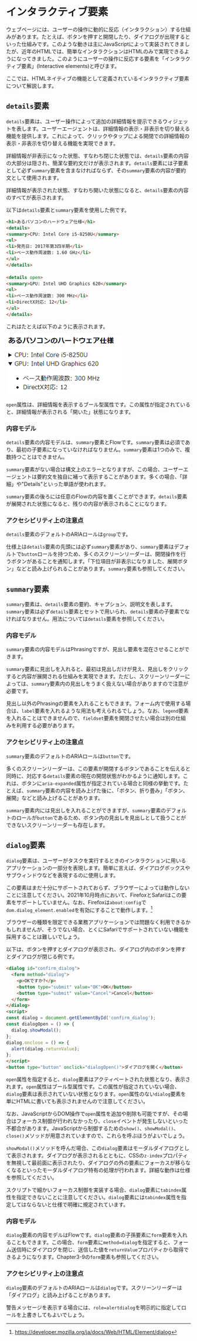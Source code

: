 # インタラクティブ要素
<!-- ch3-10.txt (4ページ、3000～4600字想定) -->

ウェブページには、ユーザーの操作に動的に反応（インタラクション）する仕組みがあります。たとえば、ボタンを押すと開閉したり、ダイアログが出現するといった仕組みです。このような動きは主にJavaScriptによって実装されてきましたが、近年のHTMLでは、簡単なインタラクションはHTMLのみで実現できるようになってきました。このようにユーザーの操作に反応する要素を「インタラクティブ要素」(Interactive elements)と呼びます。

ここでは、HTMLネイティブの機能として定義されているインタラクティブ要素について解説します。

## `details`要素

`details`要素は、ユーザー操作によって追加の詳細情報を提示できるウィジェットを表します。ユーザーエージェントは、詳細情報の表示・非表示を切り替える機能を提供します。これによって、クリックやタップによる開閉での詳細情報の表示・非表示を切り替える機能を実現できます。

詳細情報が非表示になった状態、すなわち閉じた状態では、`details`要素の内容の大部分は隠され、簡潔な要約文だけが表示されます。`details`要素には子要素として必ず`summary`要素を含まなければならず、その`summary`要素の内容が要約文として使用されます。

詳細情報が表示された状態、すなわち開いた状態になると、`details`要素の内容のすべてが表示されます。

以下は`details`要素と`summary`要素を使用した例です。

```html
<h1>あるパソコンのハードウェア仕様</h1>
<details>
<summary>CPU: Intel Core i5-8250U</summary>
<ul>
<li>発売日: 2017年第3四半期</li>
<li>ベース動作周波数: 1.60 GHz</li>
</ul>
</details>

<details open>
<summary>GPU: Intel UHD Graphics 620</summary>
<ul>
<li>ベース動作周波数: 300 MHz</li>
<li>DirectX対応: 12</li>
</ul>
</details>
```

これはたとえば以下のように表示されます。

![Chromeのdetails、summary要素のレンダリング例](../img/3-10-01.png)

`open`属性は、詳細情報を表示するブール型属性です。この属性が指定されていると、詳細情報が表示される「開いた」状態になります。

### 内容モデル

`details`要素の内容モデルは、`summary`要素とFlowです。`summary`要素は必須であり、最初の子要素になっていなければなりません。`summary`要素は1つのみで、複数持つことはできません。

`summary`要素がない場合は構文上のエラーとなりますが、この場合、ユーザーエージェントは要約文を独自に補って表示することがあります。多くの場合、「詳細」や"Details"といった単語が使われます。

`summary`要素の後ろには任意のFlowの内容を置くことができます。`details`要素が展開された状態になると、残りの内容が表示されることになります。
<!-- /内容モデル -->

### アクセシビリティ上の注意点

`details`要素のデフォルトのARIAロールは`group`です。

仕様上は`details`要素の先頭には必ず`summary`要素があり、`summary`要素はデフォルトで`button`ロールを持つため、多くのスクリーンリーダーは、開閉操作を行うボタンがあることを通知します。「下位項目が非表示になりました、展開ボタン」などと読み上げられることがあります。`summary`要素も参照してください。
<!--
読まれ方はこの辺り参照:
https://accessible-usable.net/2020/06/entry_200613.html
Mac VOが「下位項目が非表示になりました、展開ボタン」と読むのだけれど、もう少しわかりやすい読みをするスクリーンリーダーの例にしてもよい
-->
<!-- /a11y note -->

## `summary`要素

`summary`要素は、`details`要素の要約、キャプション、説明文を表します。`summary`要素は必ず`details`要素とセットで用いられ、`details`要素の子要素でなければなりません。用法については`details`要素を参照してください。

### 内容モデル

`summary`要素の内容モデルはPhrasingですが、見出し要素を混在させることができます。

`summary`要素に見出しを入れると、最初は見出しだけが見え、見出しをクリックすると内容が展開される仕組みを実現できます。ただし、スクリーンリーダーによっては、`summary`要素内の見出しをうまく扱えない場合がありますので注意が必要です。

見出し以外のPhrasingの要素を入れることもできます。フォーム内で使用する場合は、`label`要素を入れるような用法も考えられるでしょう。なお、`legend`要素を入れることはできませんので、`fieldset`要素を開閉させたい場合は別の仕組みを利用する必要があります。
<!-- /内容モデル -->

### アクセシビリティ上の注意点

`summary`要素のデフォルトのARIAロールは`button`です。

多くのスクリーンリーダーは、この要素が開閉するボタンであることを伝えると同時に、対応する`details`要素の現在の開閉状態がわかるように通知します。これは、ボタンに`aria-expanded`属性が指定されている場合と同様の挙動です。たとえば、`summary`要素の内容を読み上げた後に、「ボタン、折り畳み」「ボタン、展開」などと読み上げることがあります。

`summary`要素内には見出しを入れることができますが、`summary`要素のデフォルトのロールが`button`であるため、ボタン内の見出しを見出しとして扱うことができないスクリーンリーダーも存在します。<!-- というようなことがMDNには書いてある。実際、Mac Chrome+VOで試すと「見出し」とは読まれなかった。「ボタン」とは読まれるので、ボタンラベル扱いのほうが優先なのだろう -->
<!-- /a11y note -->

## `dialog`要素

`dialog`要素は、ユーザーがタスクを実行するときのインタラクションに用いるアプリケーションの一部分を表現します。簡単に言えば、ダイアログボックスやサブウィンドウなどを表現するのに使用します。

<!-- サポート状況の注意 -->
この要素はまだ十分にサポートされておらず、ブラウザーによっては動作しないことに注意してください。2021年10月時点において、FirefoxとSafariはこの要素をサポートしていません。なお、Firefoxは`about:config`で`dom.dialog_element.enabled`を有効にすることで動作します。[^1]

[^1]: <https://developer.mozilla.org/ja/docs/Web/HTML/Element/dialog>

ブラウザーの種類を限定できる業務アプリケーションでは問題なく利用できるかもしれませんが、そうでない場合、とくにSafariでサポートされていない機能を採用することは難しいでしょう。
<!-- /サポート状況の注意 -->

以下は、ボタンを押すとダイアログが表示され、ダイアログ内のボタンを押すとダイアログが閉じる例です。
<!-- form 要素のところで使用した例の再掲。異なるものの方が良い? form要素を参照させる方が良い? -->
```html
<dialog id="confirm_dialog">
  <form method="dialog">
    <p>OKですか?</p>
    <button type="submit" value="OK">OK</button>
    <button type="submit" value="Cancel">Cancel</button>
  </form>
</dialog>
<script>
const dialog = document.getElementById('confirm_dialog');
const dialogOpen = () => {
  dialog.showModal();
};
dialog.onclose = () => {
  alert(dialog.returnValue);
};
</script>
<button type="button" onclick="dialogOpen()">ダイアログを開く</button>
```

`open`属性を指定すると、`dialog`要素はアクティベートされた状態となり、表示されます。`open`属性はブール型属性です。この属性が指定されていない場合、`dialog`要素は表示されていない状態となります。`open`属性のない`dialog`要素を単にHTMLに書いても表示されませんので注意してください。

なお、JavaScriptからDOM操作で`open`属性を追加や削除も可能ですが、その場合はフォーカス制御が行われなかったり、`close`イベントが発生しないといった不都合があります。JavaScriptから制御するための`show()`、`showModal()`、`close()`メソッドが用意されていますので、これらを呼ぶほうがよいでしょう。

`showModal()`メソッドを呼んだ場合、この`dialog`要素はモーダルダイアログとして表示されます。ダイアログが表示されるとともに、CSSの`z-index`プロパティを無視して最前面に表示されたり、ダイアログの外の要素にフォーカスが移らなくなるといったモーダルダイアログ特有の処理が行われます。詳細な動作は仕様を参照してください。

スクリプトで細かいフォーカス制御を実装する場合、`dialog`要素に`tabindex`属性を指定できないことに注意してください。`dialog`要素には`tabindex`属性を指定してはならないと仕様で明確に規定されています。
<!--
https://github.com/whatwg/html/commit/ef6494d86ae7baa4e095715c0a79b7fdc8efd223
-->

### 内容モデル

`dialog`要素の内容モデルはFlowです。`dialog`要素の子孫要素に`form`要素を入れることもできます。この場合、`form`要素に`method=dialog`を指定すると、フォーム送信時にダイアログを閉じ、送信した値を`returnValue`プロパティから取得できるようになります。Chapter3-9の`form`要素も参照してください。
<!-- /内容モデル -->

### アクセシビリティ上の注意点

`dialog`要素のデフォルトのARIAロールは`dialog`です。スクリーンリーダーは「ダイアログ」と読み上げることがあります。

警告メッセージを表示する場合には、`role=alertdialog`を明示的に指定してロールを上書きしてもよいでしょう。
<!-- /a11y note -->
